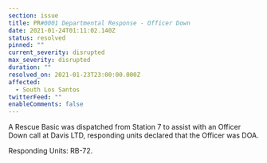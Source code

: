 ```yaml
---
section: issue
title: PR#0001 Departmental Response - Officer Down
date: 2021-01-24T01:11:02.140Z
status: resolved
pinned: ""
current_severity: disrupted
max_severity: disrupted
duration: ""
resolved_on: 2021-01-23T23:00:00.000Z
affected:
  - South Los Santos
twitterFeed: ""
enableComments: false
---
```

A Rescue Basic was dispatched from Station 7 to assist with an Officer Down call at Davis LTD, responding units declared that the Officer was DOA.

Responding Units: RB-72.